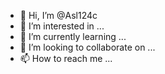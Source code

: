 - 👋 Hi, I’m @Asl124c
- 👀 I’m interested in ...
- 🌱 I’m currently learning ...
- 💞️ I’m looking to collaborate on ...
- 📫 How to reach me ...

<!---
Asl124c/Asl124c is a ✨ special ✨ repository because its `README.md` (this file) appears on your GitHub profile.
You can click the Preview link to take a look at your changes.
--->
